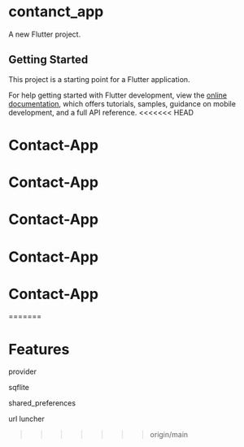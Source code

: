 # contanct_app

A new Flutter project.

## Getting Started

This project is a starting point for a Flutter application.

For help getting started with Flutter development, view the
[online documentation](https://docs.flutter.dev/), which offers tutorials,
samples, guidance on mobile development, and a full API reference.
<<<<<<< HEAD
# Contact-App
# Contact-App
# Contact-App
# Contact-App
# Contact-App
=======
# Features
provider

sqflite

shared_preferences

url luncher

>>>>>>> origin/main
